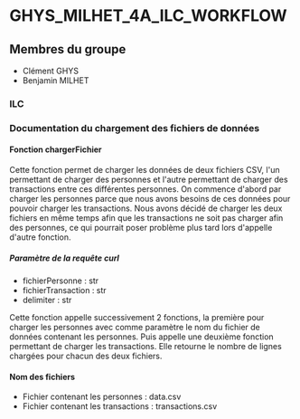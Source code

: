 # GHYS_MILHET_4A_ILC_WORKFLOW

## Membres du groupe
 - Clément GHYS
 - Benjamin MILHET
 
### ILC

### Documentation du chargement des fichiers de données

#### Fonction chargerFichier

Cette fonction permet de charger les données de deux fichiers CSV, l'un permettant de charger des personnes et l'autre permettant de charger des transactions entre ces différentes personnes.
On commence d'abord par charger les personnes parce que nous avons besoins de ces données pour pouvoir charger les transactions.
Nous avons décidé de charger les deux fichiers en même temps afin que les transactions ne soit pas charger afin des personnes, ce qui pourrait poser problème plus tard lors d'appelle d'autre fonction.

##### Paramètre de la requête curl

- fichierPersonne : str
- fichierTransaction : str
- delimiter : str

Cette fonction appelle successivement 2 fonctions, la première pour charger les personnes avec comme paramètre le nom du fichier de données contenant les personnes.
Puis appelle une deuxième fonction permettant de charger les transactions. Elle retourne le nombre de lignes chargées pour chacun des deux fichiers.

#### Nom des fichiers

 - Fichier contenant les personnes : data.csv
 - Fichier contenant les transactions : transactions.csv



